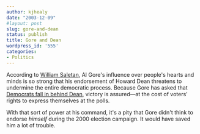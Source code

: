 ```yaml
---
author: kjhealy
date: "2003-12-09"
#layout: post
slug: gore-and-dean
status: publish
title: Gore and Dean
wordpress_id: '555'
categories:
- Politics
---
```


According to [William Saletan](http://www.slate.com/id/2092275/), Al Gore's influence over people's hearts and minds is so strong that his endorsement of Howard Dean threatens to undermine the entire democratic process. Because Gore has asked that [Democrats fall in behind Dean](http://www.nytimes.com/2003/12/09/politics/campaigns/09TEXT-GORE.html?pagewanted=2), victory is assured—at the cost of voters' rights to express themselves at the polls.

With that sort of power at his command, it's a pity that Gore didn't think to endorse *himself* during the 2000 election campaign. It would have saved him a lot of trouble.
